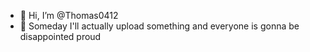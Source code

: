 - 👋 Hi, I’m @Thomas0412
- 👀 Someday I'll actually upload something and everyone is gonna be  disappointed  proud

<!---
Thomas0412/Thomas0412 is a ✨ special ✨ repository because its `README.md` (this file) appears on your GitHub profile.
You can click the Preview link to take a look at your changes.
--->
